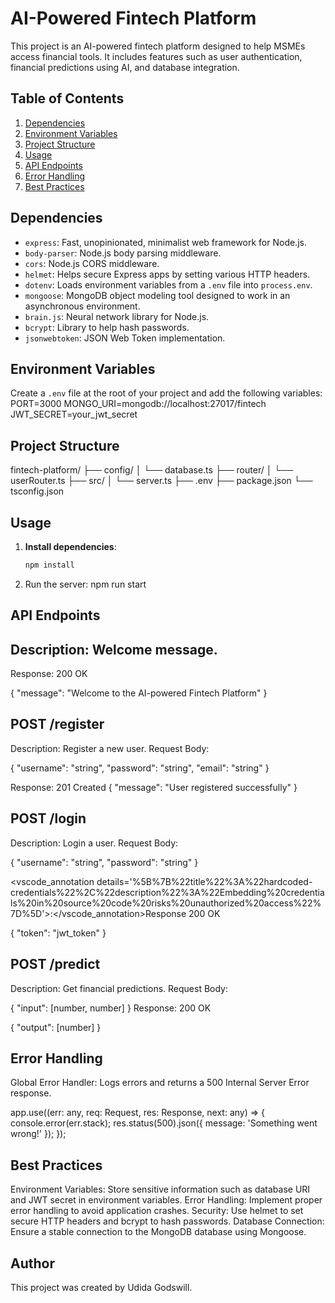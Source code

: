 # AI-Powered Fintech Platform

This project is an AI-powered fintech platform designed to help MSMEs access financial tools. It includes features such as user authentication, financial predictions using AI, and database integration.

## Table of Contents

1. [Dependencies](#dependencies)
2. [Environment Variables](#environment-variables)
3. [Project Structure](#project-structure)
4. [Usage](#usage)
5. [API Endpoints](#api-endpoints)
6. [Error Handling](#error-handling)
7. [Best Practices](#best-practices)

## Dependencies

- `express`: Fast, unopinionated, minimalist web framework for Node.js.
- `body-parser`: Node.js body parsing middleware.
- `cors`: Node.js CORS middleware.
- `helmet`: Helps secure Express apps by setting various HTTP headers.
- `dotenv`: Loads environment variables from a `.env` file into `process.env`.
- `mongoose`: MongoDB object modeling tool designed to work in an asynchronous environment.
- `brain.js`: Neural network library for Node.js.
- `bcrypt`: Library to help hash passwords.
- `jsonwebtoken`: JSON Web Token implementation.

## Environment Variables

Create a `.env` file at the root of your project and add the following variables:
PORT=3000 MONGO_URI=mongodb://localhost:27017/fintech JWT_SECRET=your_jwt_secret


## Project Structure

fintech-platform/ ├── config/ │ └── database.ts ├── router/ │ └── userRouter.ts ├── src/ │ └── server.ts ├── .env ├── package.json └── tsconfig.json


## Usage

1. **Install dependencies**:
   ```sh
   npm install

2. Run the server:
   npm run start 


## API Endpoints

## Description: Welcome message.
Response: 200 OK

{
  "message": "Welcome to the AI-powered Fintech Platform"
}

## POST /register
Description: Register a new user.
Request Body:

{
  "username": "string",
  "password": "string",
  "email": "string"
}

Response: 201 Created
{
  "message": "User registered successfully"
}

## POST /login
Description: Login a user.
Request Body:

{
  "username": "string",
  "password": "string"
}

<vscode_annotation details='%5B%7B%22title%22%3A%22hardcoded-credentials%22%2C%22description%22%3A%22Embedding%20credentials%20in%20source%20code%20risks%20unauthorized%20access%22%7D%5D'>:</vscode_annotation>Response 200 OK

{
  "token": "jwt_token"
}

## POST /predict
Description: Get financial predictions.
Request Body:

{
  "input": [number, number]
}
Response: 200 OK

{
  "output": [number]
}

## Error Handling
Global Error Handler: Logs errors and returns a 500 Internal Server Error response.

app.use((err: any, req: Request, res: Response, next: any) => {
  console.error(err.stack);
  res.status(500).json({ message: 'Something went wrong!' });
});

## Best Practices
Environment Variables: Store sensitive information such as database URI and JWT secret in environment variables.
Error Handling: Implement proper error handling to avoid application crashes.
Security: Use helmet to set secure HTTP headers and bcrypt to hash passwords.
Database Connection: Ensure a stable connection to the MongoDB database using Mongoose.

## Author
This project was created by Udida Godswill.



